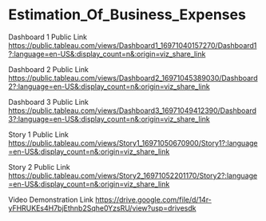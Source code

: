 # Estimation_Of_Business_Expenses


Dashboard 1 Public Link https://public.tableau.com/views/Dashboard1_16971040157270/Dashboard1?:language=en-US&:display_count=n&:origin=viz_share_link

Dashboard 2 Public Link https://public.tableau.com/views/Dashboard2_16971045389030/Dashboard2?:language=en-US&:display_count=n&:origin=viz_share_link

Dashboard 3 Public Link https://public.tableau.com/views/Dashboard3_16971049412390/Dashboard3?:language=en-US&:display_count=n&:origin=viz_share_link

Story 1 Public Link https://public.tableau.com/views/Story1_16971050670900/Story1?:language=en-US&:display_count=n&:origin=viz_share_link

Story 2 Public Link https://public.tableau.com/views/Story2_16971052201170/Story2?:language=en-US&:display_count=n&:origin=viz_share_link 

Video Demonstration Link https://drive.google.com/file/d/14r-yFHRUKEs4H7bjEthnb2Sqhe0YzsRU/view?usp=drivesdk
